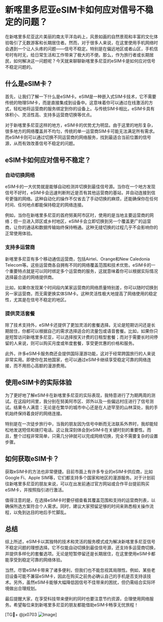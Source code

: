 # 新喀里多尼亚eSIM卡如何应对信号不稳定的问题？

在新喀里多尼亚这片美丽的南太平洋岛屿上，风景如画的自然景观和丰富的文化体验吸引了无数游客和长期居住者。然而，对于很多人来说，在这里使用手机网络时会遇到一个让人头疼的问题——信号不稳定。特别是在偏远地区或者山区，手机信号时有时无，给日常生活和工作带来了极大的不便。那么，作为旅行者或长期居民，如何解决这一问题呢？今天就来聊聊新喀里多尼亚的eSIM卡是如何应对信号不稳定问题的。

## 什么是eSIM卡？

首先，让我们了解一下什么是eSIM卡。eSIM是一种嵌入式SIM卡技术，它不需要传统的物理SIM卡，而是直接集成到设备中。这意味着你可以通过在线激活的方式，轻松地将运营商的服务绑定到你的设备上。与传统SIM卡相比，eSIM卡具有体积小、灵活性高、支持多运营商切换等优点。

对于新喀里多尼亚这样的地方，eSIM卡的优势尤为明显。由于这里的地形复杂，很多地方的网络覆盖并不均匀，传统的单一运营商SIM卡可能无法满足所有需求。而eSIM卡则可以通过切换不同运营商的网络服务，找到最适合当前位置的信号源，从而有效改善信号不稳定的问题。

## eSIM卡如何应对信号不稳定？

### 自动切换网络

eSIM卡的一大优势就是能够自动检测并切换到最佳信号源。当你在一个地方发现信号不好时，eSIM卡会迅速判断附近是否有其他运营商的基站，并自动连接到信号更强的网络。这种自动化的操作不仅省去了手动切换的麻烦，还能确保你在任何时间、任何地点都能保持稳定的网络连接。

例如，当你在新喀里多尼亚的首府努美阿市区时，使用的是当地主要运营商的网络；但一旦进入郊区或乡村地区，eSIM卡会立即切换到另一个覆盖更广的运营商，让你的通话和数据传输始终保持畅通。这种无缝切换的过程几乎不会影响你的正常使用体验。

### 支持多运营商

新喀里多尼亚有多个移动通信运营商，包括Airtel、Orange和New Caledonia Telecom等。这些运营商各自拥有不同的网络覆盖范围和技术优势。eSIM卡的一个重要特点就是可以同时绑定多个运营商的服务，这就意味着你可以根据实际情况选择最合适的网络提供商。

比如，如果你发现某个时间段内某家运营商的网络质量特别差，你可以随时切换到另一家运营商，而无需更换实体SIM卡。这种灵活性极大地提高了网络使用的稳定性，尤其是在信号不稳定的地区。

### 提供灵活套餐

除了技术支持外，eSIM卡还提供了更加灵活的套餐选择。无论是短期访问还是长期居住，你都可以根据自己的需求选择适合的流量包或语音套餐。比如，如果你只是短暂访问新喀里多尼亚，可以选择按天计费的日租型套餐；而对于需要长时间停留的人来说，则可以购买月度或年度套餐，享受更优惠的价格和服务。

此外，许多eSIM卡服务商还会提供国际漫游功能，这对于经常跨国旅行的人来说非常实用。即使你在其他国家，也可以通过eSIM卡继续享受稳定可靠的网络连接，而不用担心高额的漫游费用。

## 使用eSIM卡的实际体验

为了更好地了解eSIM卡在新喀里多尼亚的实际表现，我特意进行了为期两周的测试。在这段时间里，我分别在努美阿市区、郊外以及一些偏远村庄进行了信号测试。结果令人满意：无论是在繁华的城市中心还是在人迹罕至的山林深处，我的手机始终保持着良好的网络连接。

特别是在一次徒步旅行中，当我的朋友因为信号中断而无法联系外界时，我却能轻松地发送短信和拨打电话。这让我深刻体会到eSIM卡在关键时刻的重要性。而且，整个过程非常简单，只需几分钟就可以完成网络切换，完全不需要复杂的设置步骤。

## 如何获取eSIM卡？

获取eSIM卡的方法也非常便捷。目前市面上有许多专业的eSIM卡供应商，比如Google Fi、Apple SIM等，它们都支持多个国家和地区的漫游服务。对于计划前往新喀里多尼亚的朋友来说，可以在出发前通过官方网站或合作平台提前购买eSIM卡，并按照指引进行激活。

值得注意的是，在选择eSIM卡时要仔细查看其覆盖范围和支持的运营商列表，以确保所选方案符合个人需求。同时，建议大家预留足够的时间来熟悉相关操作流程，以免到达目的地后手忙脚乱。

## 总结

综上所述，eSIM卡以其独特的技术和灵活的服务模式成为解决新喀里多尼亚信号不稳定问题的理想选择。它不仅能自动切换到最佳信号源，还支持多运营商切换，并提供多样化的套餐选项。无论是短暂停留还是长期居住，在这里使用eSIM卡都能享受到稳定可靠的网络体验。

当然，尽管eSIM卡带来了诸多便利，但我们也不能忽视其局限性。例如，某些老旧设备可能不兼容eSIM卡，因此在购买之前务必确认自己的手机是否支持该技术。另外，虽然eSIM卡能够大幅降低因信号不佳带来的困扰，但仍需结合实际环境做出合理规划。

最后提醒大家，在享受科技带来便利的同时也要注意节约资源，合理使用网络服务。希望每位来到新喀里多尼亚的朋友都能借助eSIM卡畅享无忧旅程！

[TG💪+ @jx0703 ![Image](https://github.com/user-attachments/assets/dbca1d08-cadb-493c-b0ec-ad6f7a83f270)]